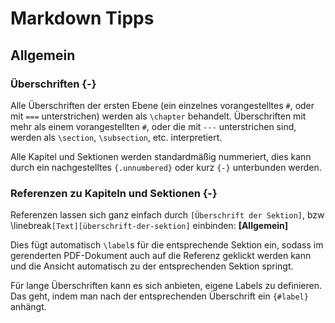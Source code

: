 # Markdown Tipps

## Allgemein

### Überschriften {-}
Alle Überschriften der ersten Ebene (ein einzelnes vorangestelltes `#`, oder mit `===` unterstrichen) werden als `\chapter` behandelt.
Überschriften mit mehr als einem vorangestellten `#`, oder die mit `---` unterstrichen sind, werden als `\section`, `\subsection`, etc. interpretiert.

Alle Kapitel und Sektionen werden standardmäßig nummeriert, dies kann durch ein nachgestelltes `{.unnumbered}` oder kurz `{-}` unterbunden werden.

### Referenzen zu Kapiteln und Sektionen {-}
Referenzen lassen sich ganz einfach durch `[Überschrift der Sektion]`, bzw \linebreak`[Text][überschrift-der-sektion]` einbinden: **[Allgemein]**

Dies fügt automatisch `\label`s für die entsprechende Sektion ein, sodass im gerenderten PDF-Dokument auch auf die Referenz geklickt werden kann und die Ansicht automatisch zu der entsprechenden Sektion springt.

Für lange Überschriften kann es sich anbieten, eigene Labels zu definieren. Das geht, indem man nach der entsprechenden Überschrift ein `{#label}` anhängt.
